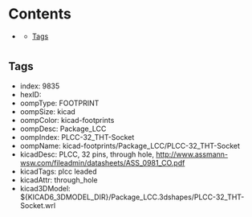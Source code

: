 



Contents
========

* [](#)
	* [Tags](#tags)

# 

## Tags

- index: 9835
- hexID: 
- oompType: FOOTPRINT
- oompSize: kicad
- oompColor: kicad-footprints
- oompDesc: Package_LCC
- oompIndex: PLCC-32_THT-Socket
- oompName: kicad-footprints/Package_LCC/PLCC-32_THT-Socket
- kicadDesc: PLCC, 32 pins, through hole, http://www.assmann-wsw.com/fileadmin/datasheets/ASS_0981_CO.pdf
- kicadTags: plcc leaded
- kicadAttr: through_hole
- kicad3DModel: ${KICAD6_3DMODEL_DIR}/Package_LCC.3dshapes/PLCC-32_THT-Socket.wrl
